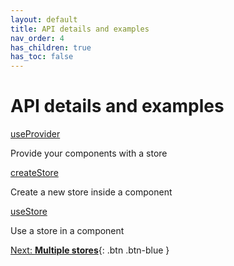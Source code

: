 ```yaml
---
layout: default
title: API details and examples
nav_order: 4
has_children: true
has_toc: false
---
```


# API details and examples

[useProvider](/api/useProvider)

Provide your components with a store

[createStore](/api/createStore)

Create a new store inside a component

[useStore](/api/useStore)

Use a store in a component

[Next: **Multiple stores**](/multiple-stores){: .btn .btn-blue }
